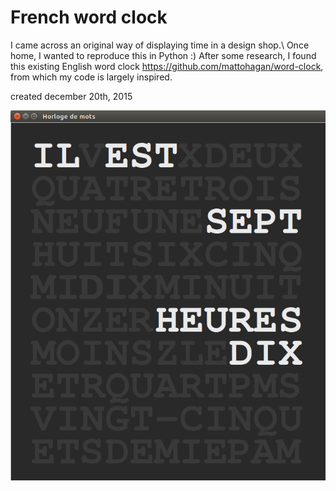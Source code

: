 French word clock
==========
I came across an original way of displaying time in a design shop.\\
Once home, I wanted to reproduce this in Python :)
After some research, I found this existing English word clock https://github.com/mattohagan/word-clock, from which my code is largely inspired.

created december 20th, 2015



![screenshot](https://github.com/cortylal/word_clock_french/blob/master/word_clock_french.png)
